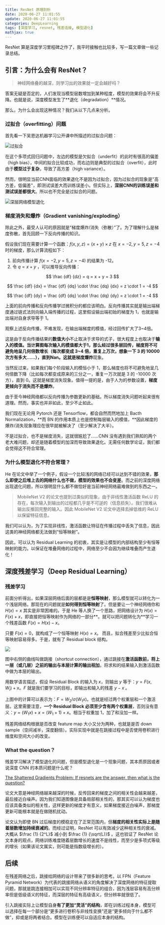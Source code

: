 ```yaml
---
title: ResNet 原理剖析
date: 2020-06-27 11:01:55
update: 2020-06-27 11:01:55
categories: DeepLearning
tags: [深度学习, resnet, 残差连接, 模型退化]
mathjax: true
---
```


ResNet 算是深度学习里程碑之作了，我平时接触也比较多，写一篇文章做一些记录总结。

<!-- more -->

## 引言：为什么会有 ResNet？

> 神经网络叠的越深，则学习出的效果就一定会越好吗？

答案无疑是否定的，人们发现当模型层数增加到某种程度，模型的效果将会不升反降。也就是说，深度模型发生了**退化（degradation）**情况。

那么，为什么会出现这种情况？我们从以下几点来分析。

### 过拟合（overfitting）问题

首先看一下吴恩达机器学习公开课中所描述的过拟合问题：

![过拟合](/images/posts/dl/resnet/andrew_ng_ml_overfitting.jpg)

在这个多项式回归问题中，左边的模型是欠拟合（underfit）的此时有很高的偏差（high bias），中间的拟合比较成功，而右边则是典型的过拟合（overfit），此时由于**模型过于复杂**，导致了高方差（high variance）。

然而，很明显当前CNN面临的效果退化不是因为过拟合，因为过拟合的现象是"高方差，低偏差"，即测试误差大而训练误差小。但实际上，**深层CNN的训练误差和测试误差都很大**。所以也不完全是过拟合的问题。

![深层网络模型退化](/images/posts/dl/resnet/deep_model_degradation.jpg)

### 梯度消失和爆炸（Gradient vanishing/exploding）

除此之外，最受人认可的原因就是“梯度爆炸/消失（弥散）”了。为了理解什么是梯度弥散，首先回顾一下反向传播的知识。

假设我们现在需要计算一个函数：$f(x,y,z)=(x+y) \times z$ 在 $x=-2,y=5,z=-4$ 时的梯度，那么计算流程如下：

1. 前向传播计算 $f(x=-2,y=5,z=-4)$ 的结果为 -12。
2. 令 $q=x+y$ ，可以推导反向传播：

$$
\frac {df} {dz} = q = x + y = 3
$$

$$
\frac {df} {dx} = \frac {df} {dq} \cdot \frac {dq} {dx} = z \cdot 1 = -4
$$

$$
\frac {df} {dy} = \frac {df} {dq} \cdot \frac {dq} {dy} = z \cdot 1 = -4
$$

上面的前向传播和反向传播学过微积分的都应该明白。反向传播其实就是输出端梯度通过链式法则向输入端传播的过程，这里假设输出端初始的梯度为 1，也就是输出端对自身求导等于 1。

观察上述反向传播，不难发现，在输出端梯度的模值，经过回传扩大了3~4倍。

这是由于反向传播结果的**数值大小**不止取决于求导的式子，很大程度上也取决于**输入的模值。**当计算图每次输入的模值都大于1，那么经过很多层回传，梯度将不可避免地呈几何倍数增长（每次都变成 3~4 倍，重复上万次，想象一下 3 的 10000 次方有多大……），直到Nan。这就是**梯度爆炸**现象。

当然反过来，如果我们每个阶段输入的模恒小于 1，那么梯度也将不可避免地呈几何倍数下降（比如每次都变成原来的三分之一，重复一万次就是 3 的 -10000 次方），直到 0。这就是梯度消失现象。值得一提的是，由于人为的参数设置，**梯度更倾向于消失而不是爆炸**。

由于至今神经网络都以反向传播为参数更新的基础，所以梯度消失问题听起来很有道理。然而，事实也并非如此，至少不止如此。

我们现在无论用 Pytorch 还是 Tensorflow，都会自然而然地加上 Bacth Normalization，**而 BN 的作用本质上也是控制每层输入的模值，**因此梯度的爆炸/消失现象理应在很早就被解决了（至少解决了大半）。

不是过拟合，也不是梯度消失，这就很尴尬了……CNN 没有遇到我们熟知的两个老大难问题，却还是随着模型的加深而导致效果退化。无需任何数学论证，我们都会觉得这不符合常理。

### 为什么模型退化不符合常理？

He 在论文中举了一个例子，假设一个比较浅的网络已经可以达到不错的效果，**那么即使之后堆上去的网络什么也不做，模型的效果也不会变差**。而之前的深度网络出现退化问题，所以很明显什么都不做恰好是当前神经网络最难做到的东西之一。

> MobileNet V2 的论文也提到过类似的现象，由于非线性激活函数 ReLU 的存在，每次输入到输出的过程都几乎是不可逆的（信息损失）。我们很难从输出反推回完整的输入。因此 MobileNet V2 论文中选择去掉低维的 ReLU 以保留特征信息。

我们可以认为，为了实现非线性，激活函数让特征在传播过程中丢失了信息，因此这类的神经网络都无法做到“恒等映射”。

因此，可以认为 Residual Learning 的初衷，其实是让模型的内部结构至少有恒等映射的能力。以保证在堆叠网络的过程中，网络至少不会因为继续堆叠而产生退化！

## 深度残差学习（Deep Residual Learning）

### 残差学习

前面分析得出，如果深层网络后面的层都是是**恒等映射**，那么模型就可以转化为一个浅层网络。那现在的问题就是**如何得到恒等映射**了。但是要让一个神经网络你和 $H(x)=x$ 其实是非常困难的。于是 He 等人换了一个思路，把网络设计为 $H(x) = F(x) + x$，即直接把恒等映射作为网络的一部分**。就可以把问题转化为**学习一个残差函数 $F(x) = H(x) - x$。

只要 $F(x)=0$，就构成了一个恒等映射 $H(x) = x$。 而且，拟合残差至少比拟合恒等映射容易得多。于是，就有了 Residual block 结构。

![](/images/posts/dl/resnet/residual_block.jpg)

图中右侧的曲线叫做跳接（shortcut connection），通过跳接在**激活函数前，**将上一层（或几层）**之前的输出与本层**计算的**输出相加**，将求和的结果输入到激活函数中做为本层的输出。

用数学语言描述，假设 Residual Block 的输入为 $x$，则输出 $y$ 等于：$y=F(x, {W_i}) + x$。$F$ 就是我们要学习的目标，即输出和输入的残差 $y-x$ 。

上图中的计算可以表示为：$F=W_2/ \sigma(W_1x)$。也就是经过两个权重层和一个激活层。这里需要注意，**一个 Residual Block 必须至少含有两个权重层**，否则没有意义：$y=(W_1x) + x = (W_1 + 1) + x$。相当于权重加 1，加了和没加一样。

残差网络结构根据是否改变 feature map 大小又分为两种，也就是是否 down sample（空间减半，深度翻倍）。实际实现中就是在跳接过程中是否使用卷积进行维度和空间大小的改变。

### What the question？

残差学习解决了模型退化的问题，但是模型退化是一个现象问题，其本质原因或者说深度 CNN 的本质问题是什么呢？

[The Shattered Gradients Problem: If resnets are the answer, then what is the question?](https://link.zhihu.com/?target=https%3A//arxiv.org/abs/1702.08591)

论文大意是神经网络越来越深的时候，反传回来的梯度之间的相关性会越来越差，最后接近白噪声。因为我们知道图像是具备局部相关性的，那其实可以认为梯度也应该具备类似的相关性，这样更新的梯度才有意义，如果梯度接近白噪声，那梯度更新可能根本就是在做随机扰动。

论文认为即使 BN 过后梯度的模稳定在了正常范围内，但**梯度的相关性实际上是随着层数增加持续衰减的**。而经过证明，ResNet 可以有效减少这种相关性的衰减。大概从 $\frac {1} {2^L}$ 减小到  $\frac {1} {\sqrt(L)}$ 。这也验证了 ResNet 论文本身的观点，网络训练难度随着层数增长的速度不是线性，而至少是多项式等级的增长（如果该论文属实，则可能是指数级增长的）。

## 后续

在残差网络之后，跳接给网络的设计带来了很多新的思考。以 FPN（Feature Pyramid Network）为代表的跳接网络从语义的角度解决了深度网络的特征提取问题，那就是跳连接相加可以实现不同分辨率特征的组合，因为浅层容易有高分辨率但是低级语义的特征，而深层的特征有高级语义，但分辨率就很低了。

引入跳接实际上让模型自身**有了更加“灵活”的结构**，即在训练过程本身，模型可以选择在每一个部分是“更多进行卷积与非线性变换”还是“更多倾向于什么都不做”，抑或是将两者结合。模型在训练便可以自适应本身的结构。

